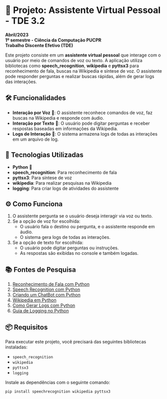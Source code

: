 # 🤖 Projeto: Assistente Virtual Pessoal - TDE 3.2

**Abril/2023**  
**1º semestre - Ciência da Computação PUCPR**  
**Trabalho Discente Efetivo (TDE)**

Este projeto consiste em um **assistente virtual pessoal** que interage com o usuário por meio de comandos de voz ou texto. A aplicação utiliza bibliotecas como **speech_recognition**, **wikipedia** e **pyttsx3** para reconhecimento de fala, buscas na Wikipedia e síntese de voz. O assistente pode responder perguntas e realizar buscas rápidas, além de gerar logs das interações.

## 🛠️ Funcionalidades
- **Interação por Voz** 🎤: O assistente reconhece comandos de voz, faz buscas na Wikipedia e responde com áudio.
- **Interação por Texto** 💬: O usuário pode digitar perguntas e receber respostas baseadas em informações da Wikipedia.
- **Logs de Interação** 📝: O sistema armazena logs de todas as interações em um arquivo de log.

## 🚀 Tecnologias Utilizadas
- **Python** 🐍
- **speech_recognition**: Para reconhecimento de fala
- **pyttsx3**: Para síntese de voz
- **wikipedia**: Para realizar pesquisas na Wikipedia
- **logging**: Para criar logs de atividades do assistente

## ⚙️ Como Funciona
1. O assistente pergunta se o usuário deseja interagir via voz ou texto.
2. Se a opção de voz for escolhida:
   - O usuário fala o destino ou pergunta, e o assistente responde em áudio.
   - O sistema gera logs de todas as interações.
3. Se a opção de texto for escolhida:
   - O usuário pode digitar perguntas ou instruções.
   - As respostas são exibidas no console e também logadas.

## 📚 Fontes de Pesquisa
1. [Reconhecimento de Fala com Python](https://www.youtube.com/watch?v=fMyzSrDoT-E&t=12s)
2. [Speech Recognition com Python](https://letscode.com.br/blog/speech-recognition-com-python)
3. [Criando um ChatBot com Python](https://medium.com/@erikatiliorey/criando-um-chatbot-com-python-36f24b62df6c)
4. [Wikipedia em Python](https://acervolima.com/modulo-wikipedia-em-python/)
5. [Como Gerar Logs com Python](https://www.delftstack.com/pt/howto/python/python-log-to-file/)
6. [Guia de Logging no Python](https://docs.python.org/pt-br/dev/howto/logging.html)

## 📦 Requisitos
Para executar este projeto, você precisará das seguintes bibliotecas instaladas:
- `speech_recognition`
- `wikipedia`
- `pyttsx3`
- `logging`
  
Instale as dependências com o seguinte comando:

```bash
pip install speechrecognition wikipedia pyttsx3
